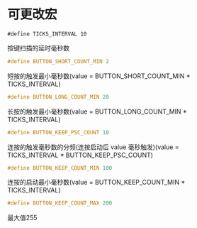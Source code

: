 # 可更改宏

```
#define TICKS_INTERVAL 10
```

按键扫描的延时毫秒数

```c
#define BUTTON_SHORT_COUNT_MIN 2
```

短按的触发最小毫秒数(value = BUTTON_SHORT_COUNT_MIN * TICKS_INTERVAL)

```c
#define BUTTON_LONG_COUNT_MIN 20
```

长按的触发最小毫秒数(value = BUTTON_LONG_COUNT_MIN * TICKS_INTERVAL)

```c
#define BUTTON_KEEP_PSC_COUNT 10
```

连按的触发毫秒数的分频(连按启动后 value 毫秒触发)(value = TICKS_INTERVAL * BUTTON_KEEP_PSC_COUNT)

```c
#define BUTTON_KEEP_COUNT_MIN 100
```

连按的启动最小毫秒数(value = BUTTON_KEEP_COUNT_MIN * TICKS_INTERVAL)

```c
#define BUTTON_KEEP_COUNT_MAX 200
```

最大值255


